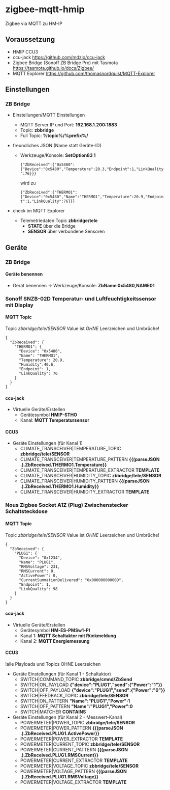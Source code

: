 # zigbee-mqtt-hmip

Zigbee via MQTT zu HM-IP

## Voraussetzung

* HMIP CCU3
* ccu-jack https://github.com/mdzio/ccu-jack
* Zigbee Bridge (Sonoff ZB Bridge Pro) mit Tasmota https://tasmota.github.io/docs/Zigbee/
* MQTT Explorer https://github.com/thomasnordquist/MQTT-Explorer

## Einstellungen 

### ZB Bridge

* Einstellungen/MQTT Einstellungen
  * MQTT Server IP und Port: __192.168.1.200:1883__
  * Topic: __zbbridge__
  * Full Topic: __%topic%/%prefix%/__
* freundliches JSON (Name statt Geräte-ID)
  * Werkzeuge/Konsole: __SetOption83 1__
 
    `{"ZbReceived":{"0x5480":{"Device":"0x5480","Temperature":20.3,"Endpoint":1,"LinkQuality":76}}}`
    
    wird zu
    
    `{"ZbReceived":{"THERMO1":{"Device":"0x5480","Name":"THERMO1","Temperature":20.9,"Endpoint":1,"LinkQuality":76}}}`
 
* check im MQTT Explorer
  * Telemetriedaten Topic __zbbridge/tele__
    * __STATE__ über die Bridge
    * __SENSOR__ über verbundene Sensoren
   
## Geräte

### ZB Bridge

#### Geräte benennen

* Gerät benennen -> Werkzeuge/Konsole: __ZbName 0x5480,NAME01__

### Sonoff SNZB-02D Temperatur- und Luftfeuchtigkeitssensor mit Display

#### MQTT Topic 

Topic _zbbridge/tele/SENSOR_ Value ist _OHNE_ Leerzeichen und Umbrüche!

    {
      "ZbReceived": {
        "THERMO1": {
          "Device": "0x5480",
          "Name": "THERMO1",
          "Temperature": 20.9,
      	  "Humidity":40.6,
          "Endpoint": 1,
          "LinkQuality": 76
        }
      }
    }

#### ccu-jack

* Virtuelle Geräte/Erstellen
  * Gerätesymbol __HMIP-STHO__
  * Kanal: __MQTT Temperatursensor__
 
#### CCU3

* Geräte Einstellungen (für Kanal 1)
  * CLIMATE_TRANSCEIVER|TEMPERATURE_TOPIC __zbbridge/tele/SENSOR__
  * CLIMATE_TRANSCEIVER|TEMPERATURE_PATTERN __{{(parseJSON .).ZbReceived.THERMO1.Temperature}}__
  * CLIMATE_TRANSCEIVER|TEMPERATURE_EXTRACTOR __TEMPLATE__
  * CLIMATE_TRANSCEIVER|HUMIDITY_TOPIC __zbbridge/tele/SENSOR__
  * CLIMATE_TRANSCEIVER|HUMIDITY_PATTERN __{{(parseJSON .).ZbReceived.THERMO1.Humidity}}__
  * CLIMATE_TRANSCEIVER|HUMIDITY_EXTRACTOR __TEMPLATE__

### Nous Zigbee Socket A1Z (Plug) Zwischenstecker Schaltsteckdose

#### MQTT Topic 

Topic _zbbridge/tele/SENSOR_ Value ist _OHNE_ Leerzeichen und Umbrüche!

    {
      "ZbReceived": {
        "PLUG1": {
          "Device": "0x1234",
          "Name": "PLUG1",
          "RMSVoltage": 231,
          "RMSCurrent": 0,
          "ActivePower": 0,
          "CurrentSummationDelivered": "0x00000000000D",
          "Endpoint": 1,
          "LinkQuality": 98
        }
      }
    }

#### ccu-jack

* Virtuelle Geräte/Erstellen
  * Gerätesymbol __HM-ES-PMSw1-Pl__
  * Kanal 1: __MQTT Schaltaktor mit Rückmeldung__
  * Kanal 2: __MQTT Energiemessung__
 
#### CCU3

!alle Playloads und Topics OHNE Leerzeichen

* Geräte Einstellungen (für Kanal 1 - Schaltaktor)
  * SWITCH|COMMAND_TOPIC __zbbridge/cmnd/ZbSend__
  * SWITCH|ON_PAYLOAD __{"device":"PLUG1","send":{"Power":"1"}}__
  * SWITCH|OFF_PAYLOAD __{"device":"PLUG1","send":{"Power":"0"}}__
  * SWITCH|FEEDBACK_TOPIC __zbbridge/tele/SENSOR__
  * SWITCH|ON_PATTERN __"Name":"PLUG1","Power":1__
  * SWITCH|OFF_PATTERN __"Name":"PLUG1","Power":0__
  * SWITCH|MATCHER __CONTAINS__
* Geräte Einstellungen (für Kanal 2 - Messwert-Kanal)
  * POWERMETER|POWER_TOPIC __zbbridge/tele/SENSOR__
  * POWERMETER|POWER_PATTERN __{{(parseJSON .).ZbReceived.PLUG1.ActivePower}}__
  * POWERMETER|POWER_EXTRACTOR __TEMPLATE__
  * POWERMETER|CURRENT_TOPIC __zbbridge/tele/SENSOR__
  * POWERMETER|CURRENT_PATTERN __{{(parseJSON .).ZbReceived.PLUG1.RMSCurrent}}__
  * POWERMETER|CURRENT_EXTRACTOR __TEMPLATE__
  * POWERMETER|VOLTAGE_TOPIC __zbbridge/tele/SENSOR__
  * POWERMETER|VOLTAGE_PATTERN __{{(parseJSON .).ZbReceived.PLUG1.RMSVoltage}}__
  * POWERMETER|VOLTAGE_EXTRACTOR __TEMPLATE__





